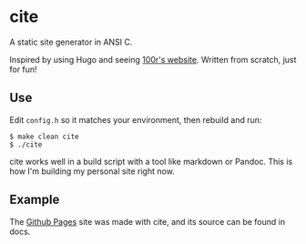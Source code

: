 # cite

A static site generator in ANSI C.

Inspired by using Hugo and seeing [100r's
website][100r]. Written from scratch, just
for fun!

[100r]: https://github.com/hundredrabbits/100r.co 

## Use

Edit `config.h` so it matches your environment, then rebuild and run:

```
$ make clean cite
$ ./cite
```

cite works well in a build script with a tool like markdown or Pandoc. This is
how I'm building my personal site right now.

## Example

The [Github Pages][gp] site was made with cite, and its source can be found in
docs.

[gp]: https://hannah-scott.github.io/cite
